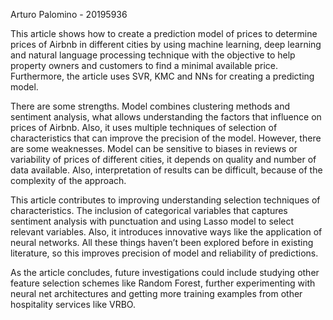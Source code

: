﻿Arturo Palomino - 20195936

This article shows how to create a prediction model of prices to determine prices of Airbnb in different cities by using machine learning, deep learning and natural language processing technique with the objective to help property owners and customers to find a minimal available price. Furthermore, the article uses SVR, KMC and NNs for creating a predicting model.

There are some strengths. Model combines clustering methods and sentiment analysis, what allows understanding the factors that influence on prices of Airbnb. Also, it uses multiple techniques of selection of characteristics that can improve the precision of the model. However, there are some weaknesses. Model can be sensitive to biases in reviews or variability of prices of different cities, it depends on quality and number of data available. Also, interpretation of results can be difficult, because of the complexity of the approach.

This article contributes to improving understanding selection techniques of characteristics. The inclusion of categorical variables that captures sentiment analysis with punctuation and using Lasso model to select relevant variables. Also, it introduces innovative ways like the application of neural networks. All these things haven’t been explored before in existing literature, so this improves precision of model and reliability of predictions.

As the article concludes, future investigations could include studying other feature selection schemes like Random Forest, further experimenting with neural net architectures and getting more training examples from other hospitality services like VRBO.


